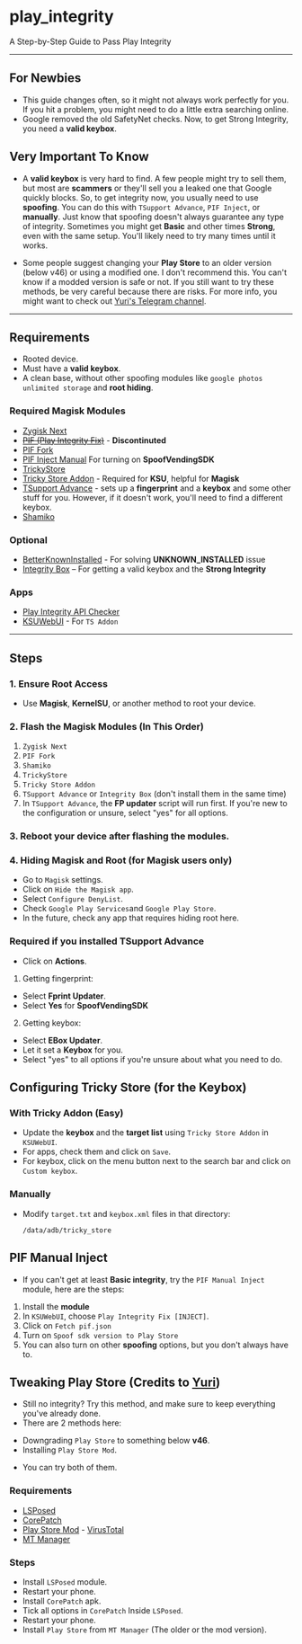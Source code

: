 # play_integrity
A Step-by-Step Guide to Pass Play Integrity

---
## For Newbies

- This guide changes often, so it might not always work perfectly for you. If you hit a problem, you might need to do a little extra searching online.
- Google removed the old SafetyNet checks. Now, to get Strong Integrity, you need a **valid keybox**.

## Very Important To Know

- A **valid keybox** is very hard to find. A few people might try to sell them, but most are **scammers** or they'll sell you a leaked one that Google quickly blocks. So, to get integrity now, you usually need to use **spoofing**. You can do this with `TSupport Advance`, `PIF Inject`, or **manually**. Just know that spoofing doesn't always guarantee any type of integrity. Sometimes you might get **Basic** and other times **Strong**, even with the same setup. You'll likely need to try many times until it works.

- Some people suggest changing your **Play Store** to an older version (below v46) or using a modified one. I don't recommend this. You can't know if a modded version is safe or not. If you still want to try these methods, be very careful because there are risks. For more info, you might want to check out [Yuri's Telegram channel](https://t.me/yuriiroot).

---

## Requirements

* Rooted device.
* Must have a **valid keybox**.
* A clean base, without other spoofing modules like `google photos unlimited storage` and **root hiding**.

### Required Magisk Modules

* [Zygisk Next](https://github.com/Dr-TSNG/ZygiskNext/releases)
* ~~[PIF (Play Integrity Fix)](https://github.com/chiteroman/PlayIntegrityFix/releases)~~ - **Discontinuted**
* [PIF Fork](https://github.com/osm0sis/PlayIntegrityFork)
* [PIF Inject Manual](https://github.com/KOWX712/PlayIntegrityFix/releases) For turning on **SpoofVendingSDK**
* [TrickyStore](https://github.com/5ec1cff/TrickyStore/releases)
* [Tricky Store Addon](https://github.com/KOWX712/Tricky-Addon-Update-Target-List) - Required for **KSU**, helpful for **Magisk**
* [TSupport Advance](https://t.me/CitraIntegrityTrick) - sets up a **fingerprint** and a **keybox** and some other stuff for you. However, if it doesn't work, you'll need to find a different keybox.
* [Shamiko](https://github.com/LSPosed/LSPosed.github.io/releases)

### Optional
* [BetterKnownInstalled](https://github.com/Pixel-Props/BetterKnownInstalled) - For solving **UNKNOWN_INSTALLED** issue
* [Integrity Box](https://github.com/MeowDump/Integrity-Box) – For getting a valid keybox and the **Strong Integrity**

### Apps

* [Play Integrity API Checker](https://play.google.com/store/apps/details?id=gr.nikolasspyr.integritycheck&hl=en)
* [KSUWebUI](https://github.com/5ec1cff/KsuWebUIStandalone) - For `TS Addon`

---

## Steps

### 1. Ensure Root Access

* Use **Magisk**, **KernelSU**, or another method to root your device.

### 2. Flash the Magisk Modules (In This Order)

1. `Zygisk Next`
2. `PIF Fork`
3. `Shamiko`
4. `TrickyStore`
5. `Tricky Store Addon`
6. `TSupport Advance` or `Integrity Box` (don't install them in the same time)
7. In `TSupport Advance`, the **FP updater** script will run first. If you're new to the configuration or unsure, select "yes" for all options.

### 3. Reboot your device after flashing the modules.

### 4. Hiding Magisk and Root (for Magisk users only)

- Go to `Magisk` settings.
- Click on `Hide the Magisk app`.
- Select `Configure DenyList`.
- Check `Google Play Services`and `Google Play Store`.
- In the future, check any app that requires hiding root here.

### Required if you installed TSupport Advance

- Click on **Actions**.
1. Getting fingerprint:
- Select **Fprint Updater**.
- Select **Yes** for **SpoofVendingSDK**
2. Getting keybox:
- Select **EBox Updater**.
- Let it set a **Keybox** for you.
- Select "yes" to all options if you're unsure about what you need to do.

## Configuring Tricky Store (for the Keybox)

### With Tricky Addon (Easy)

- Update the **keybox** and the **target list** using `Tricky Store Addon` in `KSUWebUI`.
- For apps, check them and click on `Save`.
- For keybox, click on the menu button next to the search bar and click on `Custom keybox`.

### Manually

- Modify `target.txt` and `keybox.xml` files in that directory:
   ```
   /data/adb/tricky_store
   ```

## PIF Manual Inject

- If you can't get at least **Basic integrity**, try the `PIF Manual Inject` module, here are the steps:
1. Install the **module**
2. In `KSUWebUI`, choose `Play Integrity Fix [INJECT]`.
3. Click on `Fetch pif.json`
4. Turn on `Spoof sdk version to Play Store`
5. You can also turn on other **spoofing** options, but you don't always have to.

## Tweaking Play Store (Credits to [Yuri](https://t.me/yuriiroot))

* Still no integrity? Try this method, and make sure to keep everything you've already done.
* There are 2 methods here: 
- Downgrading `Play Store` to something below **v46**.
- Installing `Play Store Mod`.
* You can try both of them.

### Requirements

* [LSPosed](https://github.com/mywalkb/LSPosed_mod/releases/tag/v1.9.3_mod)
* [CorePatch](https://t.me/yuriiarchives/102)
* [Play Store Mod](https://t.me/yuriiarchives/111) - [VirusTotal](https://www.virustotal.com/gui/file/0c52c45a16957467d38d65f30564856ffbf1a4b52f61b7200105215b2998eada)
* [MT Manager](https://t.me/yuriiarchives/103)

### Steps

- Install `LSPosed` module.
- Restart your phone.
- Install `CorePatch` apk.
- Tick all options in `CorePatch` Inside `LSPosed`.
- Restart your phone.
- Install `Play Store` from `MT Manager` (The older or the mod version).